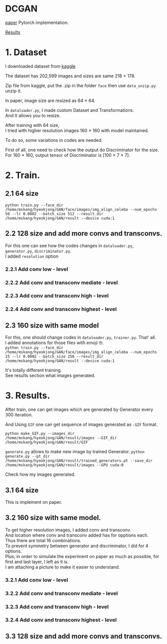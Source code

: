 # DCGAN  
[paper](https://arxiv.org/pdf/1511.06434.pdf)
Pytorch implementation.

[Results](https://velog.io/@jj770206/series/DCGAN-results)

# 1. Dataset  
I downloaded dataset from [kaggle](https://www.kaggle.com/datasets/jessicali9530/celeba-dataset)  

The dataset has 202,599 images and sizes are same 218 × 178.

Zip file from kaggle, put the .zip in the folder `face` then use `data_unzip.py` unzip it.  

In paper, image size are resized as 64 × 64.

In `dataloader.py`, I made custom Dataset and Transformations.  
And It allows you to resize.  

After training with 64 size,  
I tried with higher resolution images 160 × 160 with model maintained.  

To do so, some variations in codes are needed.  

First of all, one need to check how the output do Discriminator for the size.  
For 160 × 160, output tensor of Discriminator is [100 × 7 × 7].  

# 2. Train.  
## 2.1 64 size
`python train.py --face_dir /home/mskang/hyeokjong/GAN/face/images/img_align_celeba --num_epochs 50 --lr 0.0002 --batch_size 512 --result_dir /home/mskang/hyeokjong/GAN/result --device cuda:1`

## 2.2 128 size and add more convs and transconvs.  
For this one can see how the codes changes in `dataloader.py`, `generator.py`, `discriminator.py`.  
I added `resolution` option 


### 2.2.1  Add conv low - level

### 2.2.2 Add conv and transconv mediate - level

### 2.2.3 Add conv and transconv high - level

### 2.2.4 Add conv and transconv highest - level



## 2.3 160 size with same model  
For this, one should change codes in `dataloader.py`, `trainer.py`.  That' all.   
I added annotations for those files with emoji 🤓.  
`python train.py --face_dir /home/mskang/hyeokjong/GAN/face/images/img_align_celeba --num_epochs 15 --lr 0.0002 --batch_size 256 --result_dir /home/mskang/hyeokjong/GAN/result --device cuda:1`  

It's totally different training.  
See results section what images generated. 


# 3. Results.  

After train, one can get images which are generated by Generator every 300 iteration.  

And Using `GIF` one can get sequence of images generated as `.GIF` format.

`python make_GIF.py --images_dir /home/mskang/hyeokjong/GAN/result/images --GIF_dir /home/mskang/hyeokjong/GAN/result/GIF`

`generate.py` allows to make new image by trained Generator.
`python generate.py --pt_dir /home/mskang/hyeokjong/GAN/result/trained_generators.pt --save_dir /home/mskang/hyeokjong/GAN/result/images --GPU cuda:0`  

Check how my images generated.  

## 3.1 64 size  
This is implement on paper.  

## 3.2 160 size with same model.  
To get higher resolution images, I added conv and transconv.  
And location where conv and transconv added has for opptions each.  
Thus there are total 16 combinations.  
To prevent symmetry between generator and discriminator, I did for 4 options.  
Plus, in order to simulate the experiment on paper as much as possible, for first and last layer, I left as it is.  
I am attaching a picture to make it easier to understand.   
 
### 3.2.1  Add conv low - level

### 3.2.2 Add conv and transconv mediate - level

### 3.2.3 Add conv and transconv high - level

### 3.2.4 Add conv and transconv highest - level
 
 
## 3.3 128 size and add more convs and transconvs.  

